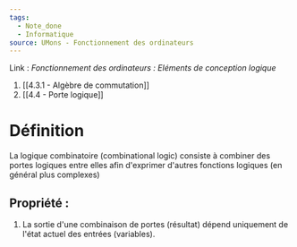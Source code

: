 ```yaml
---
tags:
  - Note_done
  - Informatique
source: UMons - Fonctionnement des ordinateurs
---
```


Link :
_Fonctionnement des ordinateurs : Eléments de conception logique_
1. [[4.3.1 - Algèbre de commutation]]
1. [[4.4 - Porte logique]]

# Définition
La logique combinatoire (combinational logic) consiste à combiner des portes logiques entre elles afin d'exprimer d'autres fonctions logiques (en général plus complexes)

## Propriété :
1. La sortie d'une combinaison de portes (résultat) dépend uniquement de l'état actuel des entrées (variables).